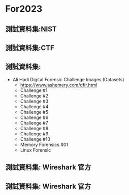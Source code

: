 # For2023

## 測試資料集:NIST
## 測試資料集:CTF
## 測試資料集:
- Ali Hadi Digital Forensic Challenge Images (Datasets)
  - https://www.ashemery.com/dfir.html
  - Challenge #1
  - Challenge #2
  - Challenge #3
  - Challenge #4
  - Challenge #5
  - Challenge #6
  - Challenge #7
  - Challenge #8
  - Challenge #9
  - Challenge #10
  - Memory Forensics #01
  - Linux Forensic 

## 測試資料集: Wireshark 官方

## 測試資料集: Wireshark 官方
